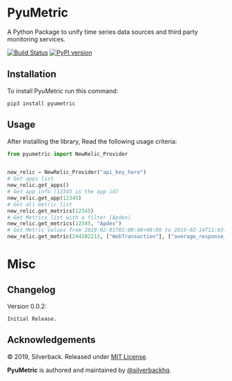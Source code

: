 PyuMetric
=========

A Python Package to unify time series data sources and third party monitoring services.

[![Build Status](https://travis-ci.org/silverbackhq/pyumetric.svg?branch=master)](https://travis-ci.org/silverbackhq/pyumetric)
[![PyPI version](https://badge.fury.io/py/pyumetric.svg)](https://badge.fury.io/py/pyumetric)

Installation
------------
To install PyuMetric run this command:
```
pip3 install pyumetric
```

Usage
-----
After installing the library, Read the following usage criteria:

```python
from pyumetric import NewRelic_Provider


new_relic = NewRelic_Provider("api_key_here")
# Get apps list
new_relic.get_apps()
# Get app info (12345 is the app id)
new_relic.get_app(12345)
# Get all metric list
new_relic.get_metrics(12345)
# Get Metrics list with a filter (Apdex)
new_relic.get_metrics(12345, "Apdex")
# Get Metric Values from 2019-02-01T01:00:00+00:00 to 2019-02-14T11:03:20+00:00
new_relic.get_metric(244202213, ["WebTransaction"], ["average_response_time"], "2019-02-01T01:00:00+00:00", "2019-02-14T11:03:20+00:00", False)
```

Misc
====

Changelog
---------
Version 0.0.2:
```
Initial Release.
```

Acknowledgements
----------------

© 2019, Silverback. Released under [MIT License](https://opensource.org/licenses/mit-license.php).

**PyuMetric** is authored and maintained by [@silverbackhq](http://github.com/silverbackhq).
